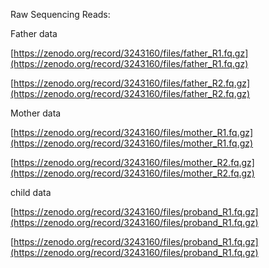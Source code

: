 Raw Sequencing Reads:

Father data

[https://zenodo.org/record/3243160/files/father_R1.fq.gz](https://zenodo.org/record/3243160/files/father_R1.fq.gz)

[https://zenodo.org/record/3243160/files/father_R2.fq.gz](https://zenodo.org/record/3243160/files/father_R2.fq.gz)

Mother data

[https://zenodo.org/record/3243160/files/mother_R1.fq.gz](https://zenodo.org/record/3243160/files/mother_R1.fq.gz)

[https://zenodo.org/record/3243160/files/mother_R2.fq.gz](https://zenodo.org/record/3243160/files/mother_R2.fq.gz)

child data

[https://zenodo.org/record/3243160/files/proband_R1.fq.gz](https://zenodo.org/record/3243160/files/proband_R1.fq.gz)

[https://zenodo.org/record/3243160/files/proband_R1.fq.gz](https://zenodo.org/record/3243160/files/proband_R1.fq.gz)
